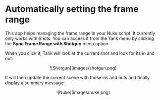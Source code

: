 # Automatically setting the frame range

This app helps managing the frame range in your Nuke script. It currently only works 
with Shots. You can access it from the Tank menu by clicking the **Sync Frame
Range with Shotgun** menu option.

When you click it, Tank will look at the current shot and look for its in and out:


<center>
![Shotgun](images/shotgun.png) 
</center>


It will then update the current scene with those ins and outs and finally display a summary
message:


<center>
![Nuke](images/nuke.png)
</center>


 

